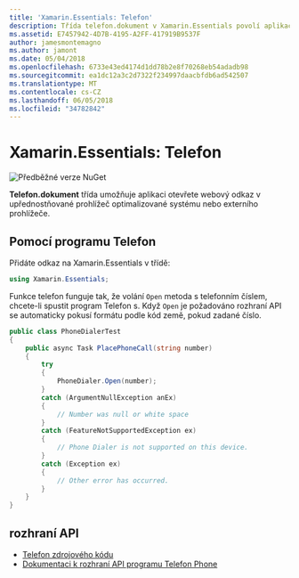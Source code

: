 ```yaml
---
title: 'Xamarin.Essentials: Telefon'
description: Třída telefon.dokument v Xamarin.Essentials povolí aplikaci otevřete webový odkaz v prohlížeči upřednostňované optimalizované systému nebo externího prohlížeče.
ms.assetid: E7457942-4D7B-4195-A2FF-417919B9537F
author: jamesmontemagno
ms.author: jamont
ms.date: 05/04/2018
ms.openlocfilehash: 6733e43ed4174d1dd78b2e8f70268eb54adadb98
ms.sourcegitcommit: ea1dc12a3c2d7322f234997daacbfdb6ad542507
ms.translationtype: MT
ms.contentlocale: cs-CZ
ms.lasthandoff: 06/05/2018
ms.locfileid: "34782842"
---
```

# <a name="xamarinessentials-phone-dialer"></a>Xamarin.Essentials: Telefon

![Předběžné verze NuGet](~/media/shared/pre-release.png)

**Telefon.dokument** třída umožňuje aplikaci otevřete webový odkaz v upřednostňované prohlížeč optimalizované systému nebo externího prohlížeče.

## <a name="using-phone-dialer"></a>Pomocí programu Telefon

Přidáte odkaz na Xamarin.Essentials v třídě:

```csharp
using Xamarin.Essentials;
```

Funkce telefon funguje tak, že volání `Open` metoda s telefonním číslem, chcete-li spustit program Telefon s. Když `Open` je požadováno rozhraní API se automaticky pokusí formátu podle kód země, pokud zadané číslo.

```csharp
public class PhoneDialerTest
{
    public async Task PlacePhoneCall(string number)
    {
        try
        {
            PhoneDialer.Open(number);
        }
        catch (ArgumentNullException anEx)
        {
            // Number was null or white space
        }
        catch (FeatureNotSupportedException ex)
        {
            // Phone Dialer is not supported on this device.
        }
        catch (Exception ex)
        {
            // Other error has occurred.
        }
    }
}
```

## <a name="api"></a>rozhraní API

- [Telefon zdrojového kódu](https://github.com/xamarin/Essentials/tree/master/Xamarin.Essentials/PhoneDialer)
- [Dokumentaci k rozhraní API programu Telefon Phone](xref:Xamarin.Essentials.PhoneDialer)

